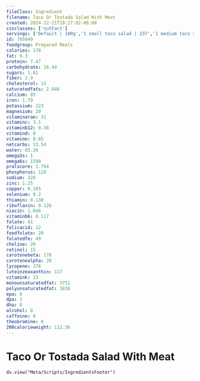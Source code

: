 ```yaml
---
fileClass: Ingredient
filename: Taco Or Tostada Salad With Meat
created: 2024-12-21T19:27:02-06:00
cssclasses: ['nutFact']
servings: ['Default | 100g','1 small taco salad | 237','1 medium taco salad | 315','1 large taco salad | 393','1 taco salad, ns as to size | 315','1 taco bell taco salad | 420','1 cup | 122']
id: 785849
foodgroup: Prepared Meals
calories: 178
fat: 9.3
protein: 7.47
carbohydrate: 16.44
sugars: 1.81
fiber: 2.9
cholesterol: 15
saturatedfats: 2.848
calcium: 85
iron: 1.79
potassium: 223
magnesium: 20
vitaminarae: 31
vitaminc: 3.1
vitaminb12: 0.38
vitamind: 0
vitamine: 0.85
netcarbs: 13.54
water: 65.26
omega3s: 1
omega6s: 1590
pralscore: 1.764
phosphorus: 120
sodium: 328
zinc: 1.25
copper: 0.105
selenium: 9.2
thiamin: 0.138
riboflavin: 0.126
niacin: 1.846
vitaminb6: 0.117
folate: 41
folicacid: 12
foodfolate: 29
folatedfe: 49
choline: 20
retinol: 15
carotenebeta: 178
carotenealpha: 20
lycopene: 276
luteinzeaxanthin: 117
vitamink: 13
monounsaturatedfat: 3751
polyunsaturatedfat: 1816
epa: 0
dpa: 1
dha: 0
alcohol: 0
caffeine: 0
theobromine: 0
200calorieweight: 112.36
---
```


# Taco Or Tostada Salad With Meat

```dataviewjs
dv.view("Meta/Scripts/IngredientsFooter")
```